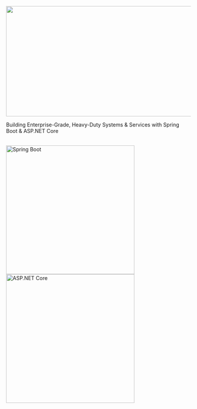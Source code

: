 <a href="#">
  <img height="300" width="850" src="https://i.pinimg.com/originals/cd/54/4e/cd544ea83dedc9872d29289124cc7852.gif"/>
</a>

Building Enterprise-Grade, Heavy-Duty Systems & Services with Spring Boot & ASP.NET Core

<br>

<img src="https://github.com/raksabackend/images/blob/main/springboot.png?raw=true" alt="Spring Boot" width="350" height="350" />
<img src="https://github.com/raksabackend/images/blob/main/ASP.NET%20Core%20MVC.png?raw=true" alt="ASP.NET Core" width="350" height="350" />



